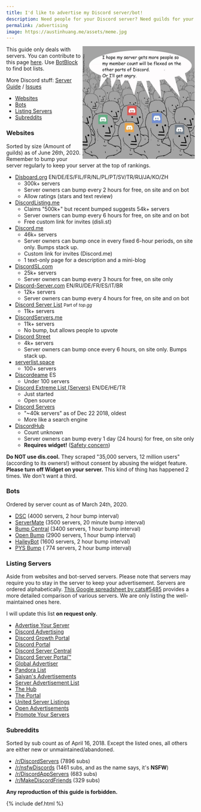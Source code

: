 ```yaml
---
title: I'd like to advertise my Discord server/bot!
description: Need people for your Discord server? Need guilds for your Discord bots? Then this page is for YOU to achieve your goal!
permalink: /advertising
image: https://austinhuang.me/assets/meme.jpg
---
```


<img src="./assets/meme.jpg" width="300" align="right">

This guide only deals with servers. You can contribute to this page [here](https://github.com/austinhuang0131/austinhuang0131.github.io/blob/master/advertising.md). Use [BotBlock](https://botblock.org/) to find bot lists.

More Discord stuff: [Server Guide](./discord-server-guide) / [Issues](./discord-issues)

* [Websites](#websites)
* [Bots](#bots)
* [Listing Servers](#listing-servers)
* [Subreddits](#subreddits)

### Websites
Sorted by size (Amount of guilds) as of June 26th, 2020. Remember to bump your server regularly to keep your server at the top of rankings.

* [Disboard.org](https://disboard.org/) EN/DE/ES/FIL/FR/NL/PL/PT/SV/TR/RU/JA/KO/ZH
  * 300k+ servers
  * Server owners can bump every 2 hours for free, on site and on bot
  * Allow ratings (stars and text review)
* [DiscordListing.me](https://discordlisting.me)
  * Claims "500k+" but recent bumped suggests 54k+ servers
  * Server owners can bump every 6 hours for free, on site and on bot
  * Free custom link for invites (disli.st)
* [Discord.me](https://discord.me)
  * 46k+ servers
  * Server owners can bump once in every fixed 6-hour periods, on site only. Bumps stack up.
  * Custom link for invites (Discord.me)
  * 1 text-only page for a description and a mini-blog
* [DiscordSL.com](https://discordsl.com/)
  * 25k+ servers
  * Server owners can bump every 3 hours for free, on site only
* [Discord-Server.com](https://discord-server.com) EN/RU/DE/FR/ES/IT/BR
  * 12k+ servers
  * Server owners can bump every 4 hours for free, on site and on bot
* [Discord Server List](https://discordbots.org/servers) <small>Part of <i>top.gg</i></small>
  * 11k+ servers
* [DiscordServers.me](https://discordservers.me/)
  * 11k+ servers
  * No bump, but allows people to upvote
* [Discord Street](https://discord.st)
  * 4k+ servers
  * Server owners can bump once every 6 hours, on site only. Bumps stack up.
* [serverlist.space](https://serverlist.space)
  * 100+ servers
* [Discordeame](https://discordea.net) ES
  * Under 100 servers
* [Discord Extreme List (Servers)](https://discordextremelist.xyz/en-US/servers) EN/DE/HE/TR
  * Just started
  * Open source
* [Discord Servers](https://discordservers.com/)
  * "~40k servers" as of Dec 22 2018, oldest
  * More like a search engine
* [DiscordHub](https://discordhub.com/servers/list)
  * Count unknown
  * Server owners can bump every 1 day (24 hours) for free, on site only
  * **Requires widget!** ([Safety concern](https://www.reddit.com/r/discord_app/comments/94wf4z/regarding_recent_bot_activity_more_info_in/))

**Do NOT use dis.cool.** They scraped "35,000 servers, 12 million users" (according to its owners!) without consent by abusing the widget feature. **Please turn off Widget on your server.** This kind of thing has happened 2 times. We don't want a third.

### Bots
Ordered by server count as of March 24th, 2020.

* [DSC](https://top.gg/bot/415773861486002186) (4000 servers, 2 hour bump interval)
* [ServerMate](https://top.gg/bot/481810078031282176) (3500 servers, 20 minute bump interval)
* [Bump Central](https://top.gg/bot/478290034773196810) (3400 servers, 1 hour bump interval)
* [Open Bump](https://top.gg/bot/546999467887427604) (2900 servers, 1 hour bump interval)
* [HaileyBot](https://top.gg/bot/423637161632464906) (1600 servers, 2 hour bump interval)
* [PYS Bump](https://top.gg/bot/614970561977909251) ( 774 servers, 2 hour bump interval)
<!-- * [Bump Bot](https://discordbots.org/bot/511167075801235478) (325 servers, 24 hour bump interval) // Can not be found on top.gg/discordbots.org -->

### Listing Servers
Aside from websites and bot-served servers. Please note that servers may require you to stay in the server to keep your advertisement. Servers are ordered alphabetically. [This Google spreadsheet by cats#5485](https://docs.google.com/spreadsheets/d/1Ia8VYVrnggQR1Kvb982DzbjZMXjqqrtETPVE9ri7Jag/edit#gid=0) provides a more detailed comparison of various servers. We are only listing the well-maintained ones here.

I will update this list **on request only**.

* [Advertise Your Server](https://discord.gg/RrjdrGQ)
* [Discord Advertising](https://discord.gg/qHACJg3)
* [Discord Growth Portal](https://discord.gg/AG992Gc)
* [Discord Portal](https://discord.gg/KmZETQW)
* [Discord Server Central](http://discord.gg/PrzjCjG)
* [Discord Server Portal™](https://discord.gg/DbZd8pg)
* [Global Advertiser](https://discord.gg/G6qrdU2)
* [Pandora List](https://discord.gg/mU9ezQ2)
* [Saiyan's Advertisements](https://discord.gg/s8dGbpz)
* [Server Advertisement List](http://discord.gg/Gb9gjd3)
* [The Hub](https://discord.gg/dGUC3F6)
* [The Portal](https://discord.gg/6HtGJ98)
* [United Server Listings](https://discord.gg/HbATpW2)
* [Open Advertisements](https://discord.gg/eBFu8HF)
* [Promote Your Servers](https://discord.gg/ZFxYT27)

### Subreddits
Sorted by sub count as of April 16, 2018. Except the listed ones, all others are either new or unmaintained/abandoned.

* [/r/DiscordServers](https://www.reddit.com/r/discordservers/) (7896 subs)
* [/r/nsfwDiscords](https://www.reddit.com/r/nsfwDiscords/) (1461 subs, and as the name says, it's **NSFW**)
* [/r/DiscordAppServers](https://www.reddit.com/r/DiscordAppServers/) (683 subs)
* [/r/MakeDiscordFriends](https://www.reddit.com/r/MakeDiscordFriends/) (329 subs)

**Any reproduction of this guide is forbidden.**

{% include def.html %}
